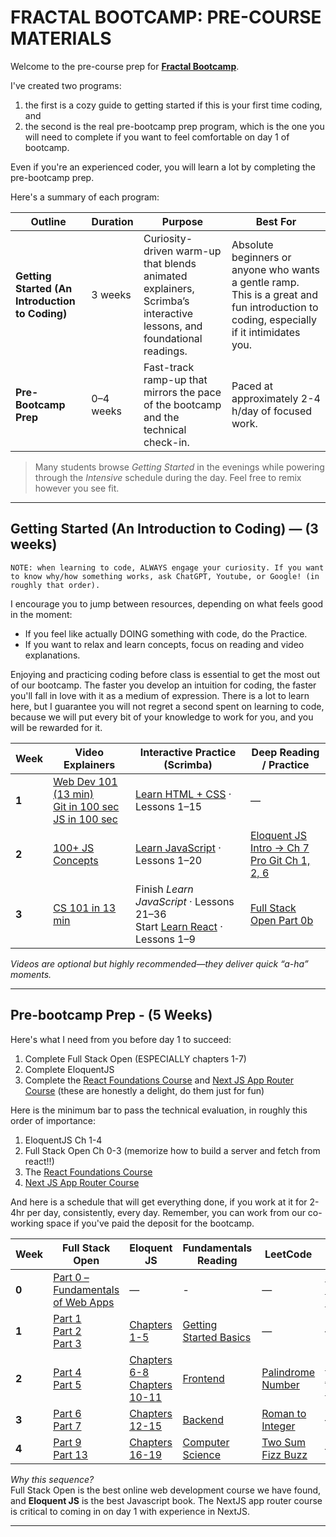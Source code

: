 # FRACTAL BOOTCAMP: PRE-COURSE MATERIALS

Welcome to the pre-course prep for **[Fractal Bootcamp](https://fractalbootcamp.com/)**.  
  
I've created two programs:  
1. the first is a cozy guide to getting started if this is your first time coding, and  
2. the second is the real pre-bootcamp prep program, which is the one you will need to complete if you want to feel comfortable on day 1 of bootcamp.  

Even if you're an experienced coder, you will learn a lot by completing the pre-bootcamp prep.  

Here's a summary of each program:  

| Outline | Duration | Purpose | Best For |
|---------|----------|---------|----------|
| **Getting Started (An Introduction to Coding)** | 3 weeks | Curiosity-driven warm-up that blends animated explainers, Scrimba’s interactive lessons, and foundational readings. | Absolute beginners or anyone who wants a gentle ramp. This is a great and fun introduction to coding, especially if it intimidates you. |
| **Pre-Bootcamp Prep** | 0–4 weeks | Fast-track ramp-up that mirrors the pace of the bootcamp and the technical check-in. | Paced at approximately 2-4 h/day of focused work. |

> Many students browse *Getting Started* in the evenings while powering through the *Intensive* schedule during the day. Feel free to remix however you see fit.

---

## Getting Started (An Introduction to Coding) — (3 weeks)

`NOTE: when learning to code, ALWAYS engage your curiosity. If you want to know why/how something works, ask ChatGPT, Youtube, or Google! (in roughly that order).`  

I encourage you to jump between resources, depending on what feels good in the moment:
- If you feel like actually DOING something with code, do the Practice.  
- If you want to relax and learn concepts, focus on reading and video explanations.

Enjoying and practicing coding before class is essential to get the most out of our bootcamp. The faster you develop an intuition for coding, the faster you'll fall in love with it as a medium of expression. There is a lot to learn here, but I guarantee you will not regret a second spent on learning to code, because we will put every bit of your knowledge to work for you, and you will be rewarded for it.

| Week | Video Explainers | Interactive Practice (Scrimba) | Deep Reading / Practice |
|------|-------------------|---------------------------------|-------------------------|
| **1** | [Web Dev 101 (13 min)]<br>[Git in 100 sec]<br>[JS in 100 sec] | [Learn HTML + CSS] · Lessons 1–15 | — |
| **2** | [100+ JS Concepts] | [Learn JavaScript] · Lessons 1–20 | [Eloquent JS Intro → Ch 7]<br>[Pro Git Ch 1, 2, 6] |
| **3** | [CS 101 in 13 min] | Finish *Learn JavaScript* · Lessons 21–36<br>Start [Learn React] · Lessons 1–9 | [Full Stack Open Part 0b] |

*Videos are optional but highly recommended—they deliver quick “a-ha” moments.*

---

## Pre-bootcamp Prep - (5 Weeks)

Here's what I need from you before day 1 to succeed:  
1. Complete Full Stack Open (ESPECIALLY chapters 1-7)  
2. Complete EloquentJS  
3. Complete the [React Foundations Course] and [Next JS App Router Course] (these are honestly a delight, do them just for fun)  
  
Here is the minimum bar to pass the technical evaluation, in roughly this order of importance:
1. EloquentJS Ch 1-4  
2. Full Stack Open Ch 0-3 (memorize how to build a server and fetch from react!!)  
3. The [React Foundations Course]  
4. [Next JS App Router Course]  

And here is a schedule that will get everything done, if you work at it for 2-4hr per day, consistently, every day.
Remember, you can work from our co-working space if you've paid the deposit for the bootcamp.  

| Week | Full Stack Open | Eloquent JS | Fundamentals Reading | LeetCode | Other |
|------|-----------------|-------------|----------------------|----------|-------|
| **0** | [Part 0 – Fundamentals of Web Apps] | — | - | — | [React Foundations Course] |
| **1** | [Part 1]<br>[Part 2]<br>[Part 3] | [Chapters 1-5] | [Getting Started Basics] | — | — |
| **2** | [Part 4]<br>[Part 5] | [Chapters 6-8]<br>[Chapters 10-11] | [Frontend] | [Palindrome Number] | [Next JS App Router Course] |
| **3** | [Part 6]<br>[Part 7] | [Chapters 12-15] | [Backend] | [Roman to Integer] | — |
| **4** | [Part 9]<br>[Part 13] | [Chapters 16-19] | [Computer Science] | [Two Sum]<br>[Fizz Buzz] | — |

*Why this sequence?*  
Full Stack Open is the best online web development course we have found, and **Eloquent JS** is the best Javascript book. The NextJS app router course is critical to coming in on day 1 with experience in NextJS.

---

[Part 0 – Fundamentals of Web Apps]: https://fullstackopen.com/en/part0/fundamentals_of_web_apps  
[Part 1]: https://fullstackopen.com/en/part1  
[Part 2]: https://fullstackopen.com/en/part2  
[Part 3]: https://fullstackopen.com/en/part3  
[Part 4]: https://fullstackopen.com/en/part4  
[Part 5]: https://fullstackopen.com/en/part5  
[Part 6]: https://fullstackopen.com/en/part6  
[Part 7]: https://fullstackopen.com/en/part7  
[Part 9]: https://fullstackopen.com/en/part9  
[Part 13]: https://fullstackopen.com/en/part13  

[Chapters 1-5]: https://eloquentjavascript.net/01_values.html  
[Chapters 6-8]: https://eloquentjavascript.net/06_object.html  
[Chapters 10-11]: https://eloquentjavascript.net/10_modules.html  
[Chapters 12-15]: https://eloquentjavascript.net/12_language.html  
[Chapters 16-19]: https://eloquentjavascript.net/16_canvas.html  

[Getting Started Basics]: https://developer.mozilla.org/en-US/docs/Learn/Getting_started_with_the_web  
[Frontend]: https://developer.mozilla.org/en-US/docs/Learn/Front-end_web_developer  
[Backend]: https://developer.mozilla.org/en-US/docs/Learn/Server-side  
[Computer Science]: https://teachyourselfcs.com/  

[Palindrome Number]: https://leetcode.com/problems/palindrome-number  
[Roman to Integer]: https://leetcode.com/problems/roman-to-integer  
[Two Sum]: https://leetcode.com/problems/two-sum  
[Fizz Buzz]: https://leetcode.com/problems/fizz-buzz  

[React Foundations Course]: https://nextjs.org/learn/react-foundations  
[Next JS App Router Course]: https://nextjs.org/learn/dashboard-app  

[Web Dev 101 (13 min)]: https://www.youtube.com/watch?v=erEgovG9WBs  
[JS in 100 sec]: https://www.youtube.com/watch?v=DHjqpvDnNGE  
[100+ JS Concepts]: https://www.youtube.com/watch?v=lkIFF4maKMU  
[Git in 100 sec]: https://www.youtube.com/watch?v=hwP7WQkmECE  
[CS 101 in 13 min]: https://www.youtube.com/watch?v=-uleG_Vecis  

[Learn HTML + CSS]: https://scrimba.com/learn/htmlandcss  
[Learn JavaScript]: https://scrimba.com/learn/learnjavascript  
[Learn React]: https://scrimba.com/learn/learnreact  

[Eloquent JS Intro → Ch 7]: https://eloquentjavascript.net/  
[Pro Git Ch 1, 2, 6]: https://git-scm.com/book/en/v2  
[Full Stack Open Part 0b]: https://fullstackopen.com/en/part0/fundamentals_of_web_apps  
